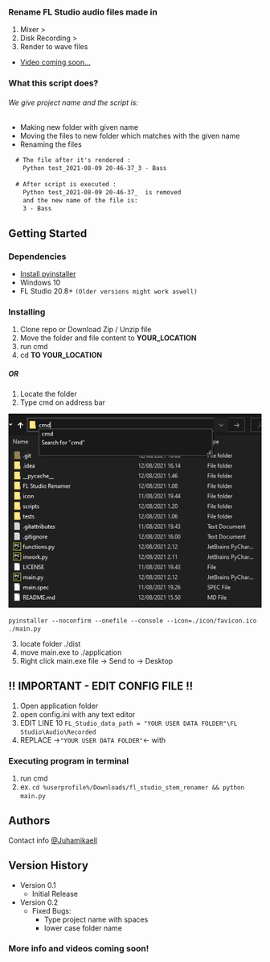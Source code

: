 ### Rename FL Studio audio files made in
1. Mixer >
2. Disk Recording >
3. Render to wave files
* [Video coming soon...]()

### What this script does?  
###### We give project name and the script is:
* Making new folder with given name
* Moving the files to new folder which matches with the given name
* Renaming the files 
```
  # The file after it's rendered : 
    Python test_2021-08-09 20-46-37_3 - Bass
  
  # After script is executed :
    Python test_2021-08-09 20-46-37_  is removed
    and the new name of the file is: 
    3 - Bass 

```
## Getting Started


### Dependencies

* [Install pyinstaller](https://pyinstaller.readthedocs.io/en/stable/installation.html)
* Windows 10
* FL Studio 20.8+ ```(Older versions might work aswell)```


### Installing

1. Clone repo or Download Zip / Unzip file
2. Move the folder and file content to **YOUR_LOCATION**
3. run cmd
4. cd **TO YOUR_LOCATION**

##### OR
1. Locate the folder
2. Type cmd on address bar

![Screenshot](./screenshots/s_shot_1.png)
```
pyinstaller --noconfirm --onefile --console --icon=./icon/favicon.ico ./main.py
```
3. locate folder ./dist
4. move main.exe to ./application
5. Right click main.exe file -> Send to -> Desktop

## !! IMPORTANT - EDIT CONFIG FILE !!
1. Open application folder
2. open config.ini with any text editor
3. EDIT LINE 10 ```FL_Studio_data_path = "YOUR USER DATA FOLDER"\FL Studio\Audio\Recorded```
4. REPLACE ->```"YOUR USER DATA FOLDER"```<- with 
### Executing program in terminal

1. run cmd
2. ex. ```cd %userprofile%/Downloads/fl_studio_stem_renamer && python main.py```

## Authors

Contact info
[@Juhamikaell](https://instagram.com/juhamikaell)

## Version History

* Version 0.1
  * Initial Release
* Version 0.2
  * Fixed Bugs:
    * Type project name with spaces 
    * lower case folder name

  
 ### More info and videos coming soon!

